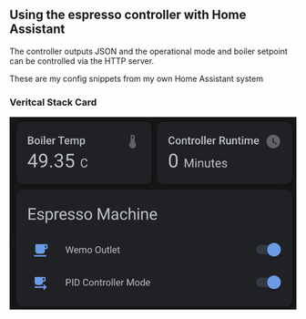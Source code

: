 ## Using the espresso controller with Home Assistant

The controller outputs JSON and the operational mode and boiler setpoint can be controlled via the HTTP server.

These are my config snippets from my own Home Assistant system

### Veritcal Stack Card
![Home Assistant Card](https://github.com/shmick/Espresso-PID-Controller/blob/master/home-assistant/card.png?raw=true)
